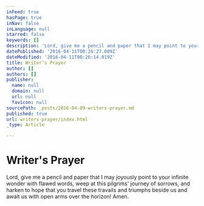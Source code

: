 ```yaml
---
inFeed: true
hasPage: true
inNav: false
inLanguage: null
starred: false
keywords: []
description: 'Lord, give me a pencil and paper that I may point to your infinite wonder with flawed words, weep at this pilgrims’ journey of sorrows and harken to hope that you both travel these travails beside us and await us with open arms over the horizon! Amen.'
datePublished: '2016-04-11T00:26:27.009Z'
dateModified: '2016-04-11T00:26:14.019Z'
title: Writer’s Prayer
author: []
authors: []
publisher:
  name: null
  domain: null
  url: null
  favicon: null
sourcePath: _posts/2016-04-09-writers-prayer.md
published: true
url: writers-prayer/index.html
_type: Article

---
```

# Writer's Prayer

Lord, give me a pencil and paper that I may joyously point to your infinite wonder with flawed words, weep at this pilgrims' journey of sorrows, and harken to hope that you travel these travails and triumphs beside us and await us with open arms over the horizon! Amen.